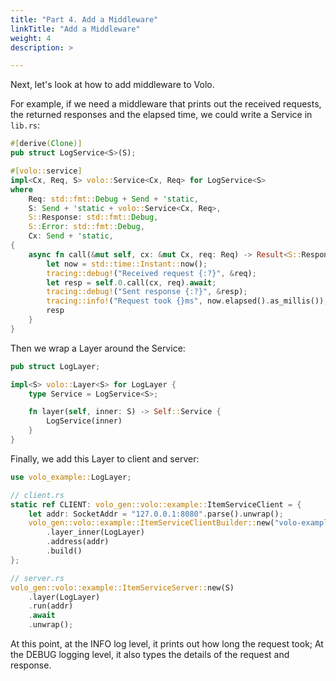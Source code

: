 ```yaml
---
title: "Part 4. Add a Middleware"
linkTitle: "Add a Middleware"
weight: 4
description: >

---
```


Next, let's look at how to add middleware to Volo.

For example, if we need a middleware that prints out the received requests, the returned responses and the elapsed time, we could write a Service in `lib.rs`:


```rust
#[derive(Clone)]
pub struct LogService<S>(S);

#[volo::service]
impl<Cx, Req, S> volo::Service<Cx, Req> for LogService<S>
where
    Req: std::fmt::Debug + Send + 'static,
    S: Send + 'static + volo::Service<Cx, Req>,
    S::Response: std::fmt::Debug,
    S::Error: std::fmt::Debug,
    Cx: Send + 'static,
{
    async fn call(&mut self, cx: &mut Cx, req: Req) -> Result<S::Response, S::Error> {
        let now = std::time::Instant::now();
        tracing::debug!("Received request {:?}", &req);
        let resp = self.0.call(cx, req).await;
        tracing::debug!("Sent response {:?}", &resp);
        tracing::info!("Request took {}ms", now.elapsed().as_millis());
        resp
    }
}
```

Then we wrap a Layer around the Service:

```rust
pub struct LogLayer;

impl<S> volo::Layer<S> for LogLayer {
    type Service = LogService<S>;

    fn layer(self, inner: S) -> Self::Service {
        LogService(inner)
    }
}
```

Finally, we add this Layer to client and server:

```rust
use volo_example::LogLayer;

// client.rs
static ref CLIENT: volo_gen::volo::example::ItemServiceClient = {
    let addr: SocketAddr = "127.0.0.1:8080".parse().unwrap();
    volo_gen::volo::example::ItemServiceClientBuilder::new("volo-example")
        .layer_inner(LogLayer)
        .address(addr)
        .build()
};

// server.rs
volo_gen::volo::example::ItemServiceServer::new(S)
    .layer(LogLayer)
    .run(addr)
    .await
    .unwrap();
```

At this point, at the INFO log level, it prints out how long the request took;
At the DEBUG logging level, it also types the details of the request and response.
